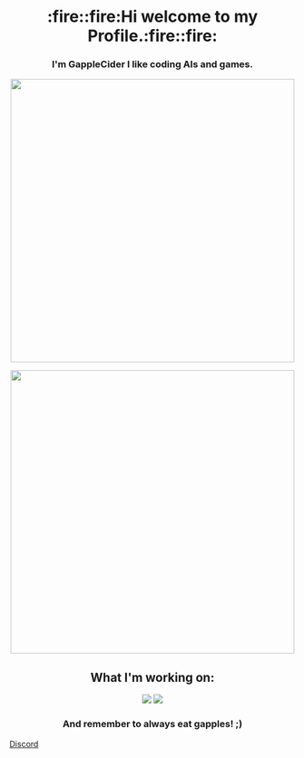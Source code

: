 <h1 align="center">:fire::fire:Hi welcome to my Profile.:fire::fire:</h1>

<h3 align="center">I'm GappleCider I like coding AIs and games.</h3>

<p align="center"><img src="https://github-readme-stats.vercel.app/api?username=GappleCider&show_icons=true&theme=radical&PAT_1=" style="width:500px"></p>

<p align="center"><img src="https://github-readme-stats.vercel.app/api/top-langs/?username=GappleCider&layout=compact&theme=radical&PAT_1=" style="width:500px"></p>

<h2 align="center">What I'm working on:</h2>

<p align="center"><img src="https://github-readme-stats.vercel.app/api/pin/?username=GappleCider&repo=SunDrop&theme=radical">        <img src="https://github-readme-stats.vercel.app/api/pin/?username=GappleCider&repo=SCSS-Library&theme=radical"></p>

<h3 align="center"><strong>And remember to always eat gapples! ;)</strong></h3>

<a href="https://discord.com/channels/@GappleCider">Discord<a>

